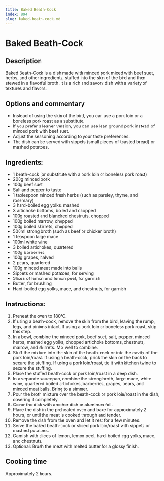 ```yaml
---
title: Baked Beath-Cock
index: 894
slug: baked-beath-cock.md
---
```


# Baked Beath-Cock

## Description
Baked Beath-Cock is a dish made with minced pork mixed with beef suet, herbs, and other ingredients, stuffed into the skin of the bird and then stewed in a flavorful broth. It is a rich and savory dish with a variety of textures and flavors.

## Options and commentary
- Instead of using the skin of the bird, you can use a pork loin or a boneless pork roast as a substitute.
- If you prefer a leaner version, you can use lean ground pork instead of minced pork with beef suet.
- Adjust the seasoning according to your taste preferences.
- The dish can be served with sippets (small pieces of toasted bread) or mashed potatoes.

## Ingredients:
- 1 beath-cock (or substitute with a pork loin or boneless pork roast)
- 200g minced pork
- 100g beef suet
- Salt and pepper to taste
- 1 tablespoon minced fresh herbs (such as parsley, thyme, and rosemary)
- 3 hard-boiled egg yolks, mashed
- 3 artichoke bottoms, boiled and chopped
- 100g roasted and blanched chestnuts, chopped
- 100g boiled marrow, chopped
- 100g boiled skirrets, chopped
- 500ml strong broth (such as beef or chicken broth)
- 1 teaspoon large mace
- 100ml white wine
- 3 boiled artichokes, quartered
- 100g barberries
- 100g grapes, halved
- 2 pears, quartered
- 100g minced meat made into balls
- Sippets or mashed potatoes, for serving
- Slices of lemon and lemon peel, for garnish
- Butter, for brushing
- Hard-boiled egg yolks, mace, and chestnuts, for garnish

## Instructions:
1. Preheat the oven to 180°C.
2. If using a beath-cock, remove the skin from the bird, leaving the rump, legs, and pinions intact. If using a pork loin or boneless pork roast, skip this step.
3. In a bowl, combine the minced pork, beef suet, salt, pepper, minced herbs, mashed egg yolks, chopped artichoke bottoms, chestnuts, marrow, and skirrets. Mix well to combine.
4. Stuff the mixture into the skin of the beath-cock or into the cavity of the pork loin/roast. If using a beath-cock, prick the skin on the back to secure the stuffing. If using a pork loin/roast, tie it with kitchen twine to secure the stuffing.
5. Place the stuffed beath-cock or pork loin/roast in a deep dish.
6. In a separate saucepan, combine the strong broth, large mace, white wine, quartered boiled artichokes, barberries, grapes, pears, and minced meat balls. Bring to a simmer.
7. Pour the broth mixture over the beath-cock or pork loin/roast in the dish, covering it completely.
8. Cover the dish with another dish or aluminum foil.
9. Place the dish in the preheated oven and bake for approximately 2 hours, or until the meat is cooked through and tender.
10. Remove the dish from the oven and let it rest for a few minutes.
11. Serve the baked beath-cock or sliced pork loin/roast with sippets or mashed potatoes.
12. Garnish with slices of lemon, lemon peel, hard-boiled egg yolks, mace, and chestnuts.
13. Optional: Brush the meat with melted butter for a glossy finish.

## Cooking time
Approximately 2 hours.
